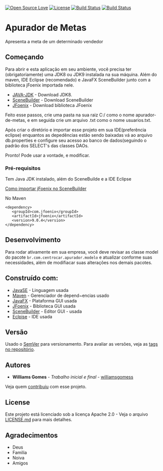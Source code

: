 [![Open Source Love](https://badges.frapsoft.com/os/v1/open-source.svg?v=103)](https://github.com/ellerbrock/open-source-badges/)
[![License](https://img.shields.io/badge/License-Apache%202.0-blue.svg)](https://opensource.org/licenses/Apache-2.0)
[![Build Status](https://travis-ci.org/williamsgomess/apurador-de-meta.svg?branch=master)](https://travis-ci.org/williamsgomess/apurador-de-meta)
[![Build Status](https://semaphoreci.com/api/v1/williamsgomess/apurador-de-meta/branches/master/badge.svg)](https://semaphoreci.com/williamsgomess/apurador-de-meta)

# Apurador de Metas

Apresenta a meta de um determinado vendedor

## Começando

Para abrir e esta aplicação em seu ambiente, você precisa ter (obrigatoriamente) uma JDK8 ou JDK9 instalada na sua máquina.
Além do maven, IDE Eclipse (recomendado) e JavaFX SceneBuilder junto com a biblioteca jFoenix importada nele.
* [JAVA-JDK](http://www.oracle.com/technetwork/pt/java/javase/downloads/index.html) - Download JDK8.
* [SceneBuilder](http://www.oracle.com/technetwork/java/javafxscenebuilder-1x-archive-2199384.html) - Download SceneBuilder
* [JFoenix](http://www.jfoenix.com/) - Download biblioteca JFoenix

Feito esse passos, crie uma pasta na sua raiz C:/ como o nome apurador-de-metas, e em seguida crie um arquivo .txt como o nome usuarios.txt.

Após criar o diretório e importar esse projeto em sua IDE(preferência eclipse) enquantos as depedências estão sendo baixadas vá ao arquivo db.properties e configure seu acesso ao banco de dados(seguindo o padrão dos SELECT's das classes DAOs.

Pronto! Pode usar a vontade, e modificar.

### Pré-requisitos

Tem Java JDK instalado, além do SceneBuilde e a IDE Eclipse

[Como importar jFoenix no SceneBuilder](http://www.jfoenix.com/documentation.html#Setup)

No Maven
```
<dependency>
   <groupId>com.jfoenix</groupId>
   <artifactId>jfoenix</artifactId>
   <version>9.0.4</version>
</dependency>
```
## Desenvolvimento

Para rodar ativamente em sua empresa, você deve revisar as classe model do pacote ```br.com.centrocar.apurador.modelo``` e atualizar conforme suas necessidades, além de modifiacar suas alterações nos demais pacotes.

## Construído com:

* [JavaSE](https://docs.oracle.com/javase/8/docs/api/overview-summary.html) - Linguagem usada
* [Maven](https://maven.apache.org/) - Gerenciador de depend~encias usado
* [JavaFX](http://www.oracle.com/technetwork/pt/java/javafx/overview/index.html) - Plataforma GUI usada
* [JFoenix](http://www.jfoenix.com/) - Biblioteca GUI usada
* [SceneBuilder](http://www.oracle.com/technetwork/java/javafxscenebuilder-1x-archive-2199384.html) - Editor GUI - usada
* [Eclpise](http://www.eclipse.org/downloads/) - IDE usada

## Versão

Usado o [SemVer](http://semver.org/) para versionamento. Para avaliar as versões, veja as [tags no repositório](https://github.com/williamsgomess/apurador-de-meta/tags). 

## Autores

* **Williams Gomes** - *Trabalho inicial e final* - [williamsgomess](https://github.com/williamsgomess)

Veja quem [contribuiu](https://github.com/williamsgomess/apurador-de-meta/graphs/contributors) com esse projeto.

## License

Este projeto está licenciado sob a licença Apache 2.0 - Veja o arquivo [LICENSE.md](LICENSE.md) para mais detalhes.

## Agradecimentos

* Deus
* Familia
* Noiva
* Amigos

